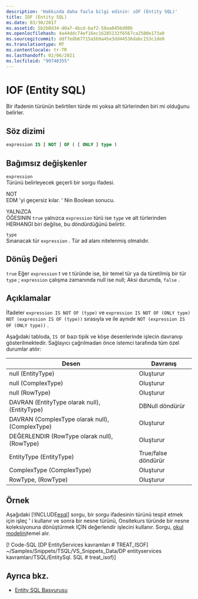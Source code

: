 ```yaml
---
description: 'Hakkında daha fazla bilgi edinin: ıOF (Entity SQL)'
title: IOF (Entity SQL)
ms.date: 03/30/2017
ms.assetid: 5b2b0d34-d0a7-4bcd-baf2-58aa8456d00b
ms.openlocfilehash: 4a44ddc74ef16ec16285132f6567ca2500e173a0
ms.sourcegitcommit: ddf7edb67715a5b9a45e3dd44536dabc153c1de0
ms.translationtype: MT
ms.contentlocale: tr-TR
ms.lasthandoff: 02/06/2021
ms.locfileid: "99748355"
---
```

# <a name="isof-entity-sql"></a>IOF (Entity SQL)

Bir ifadenin türünün belirtilen türde mi yoksa alt türlerinden biri mi olduğunu belirler.  
  
## <a name="syntax"></a>Söz dizimi  
  
```sql  
expression IS [ NOT ] OF ( [ ONLY ] type )  
```  
  
## <a name="arguments"></a>Bağımsız değişkenler  

 `expression`  
 Türünü belirleyecek geçerli bir sorgu ifadesi.  
  
 NOT  
 EDM 'yi geçersiz kılar. ' Nin Boolean sonucu.  
  
 YALNıZCA  
 ÖĞESININ `true` yalnızca `expression` türü ise `type` ve alt türlerinden HERHANGI biri değilse, bu döndürdüğünü belirtir.  
  
 `type`  
 Sınanacak tür `expression` . Tür ad alanı nitelenmiş olmalıdır.  
  
## <a name="return-value"></a>Dönüş Değeri  

 `true` Eğer `expression` t ve t türünde ise, bir temel tür ya da türetilmiş bir tür `type` ; `expression` çalışma zamanında null ise null; Aksi durumda, `false` .  
  
## <a name="remarks"></a>Açıklamalar  

 İfadeler `expression IS NOT OF (type)` ve `expression IS NOT OF (ONLY type)` `NOT (expression IS OF (type))` sırasıyla ve ile aynıdır `NOT (expression IS OF (ONLY type))` .  
  
 Aşağıdaki tabloda, `IS OF` bazı tipik ve köşe desenlerinde işlecin davranışı gösterilmektedir. Sağlayıcı çağrılmadan önce istemci tarafında tüm özel durumlar atılır:  
  
|Desen|Davranış|  
|-------------|--------------|  
|null (EntityType)|Oluşturur|  
|null (ComplexType)|Oluşturur|  
|null (RowType)|Oluşturur|  
|DAVRAN (EntityType olarak null), (EntityType)|DBNull döndürür|  
|DAVRAN (ComplexType olarak null), (ComplexType)|Oluşturur|  
|DEĞERLENDIR (RowType olarak null), (RowType)|Oluşturur|  
|EntityType (EntityType)|True/false döndürür|  
|ComplexType (ComplexType)|Oluşturur|  
|RowType, (RowType)|Oluşturur|  
  
## <a name="example"></a>Örnek  

 Aşağıdaki [!INCLUDE[esql](../../../../../../includes/esql-md.md)] sorgu, bir sorgu ifadesinin türünü tespit etmek için işleç ' i kullanır ve sonra bir nesne türünü, Onsitekurs türünde bir nesne koleksiyonuna dönüştürmek IÇIN değerlendir işlecini kullanır. Sorgu, [okul modelini](/previous-versions/dotnet/netframework-4.0/bb896300(v=vs.100))temel alır.  
  
 [! Code-SQL [DP EntityServices kavramları # TREAT_ISOF] ~/Samples/Snippets/TSQL/VS_Snippets_Data/DP entityservices kavramları/TSQL/EntitySql. SQL # treat_isof)]  
  
## <a name="see-also"></a>Ayrıca bkz.

- [Entity SQL Başvurusu](entity-sql-reference.md)
